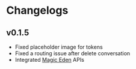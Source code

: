 # Changelogs

## v0.1.5

- Fixed placeholder image for tokens
- Fixed a routing issue after delete conversation
- Integrated [Magic Eden](https://magiceden.io/) APIs

